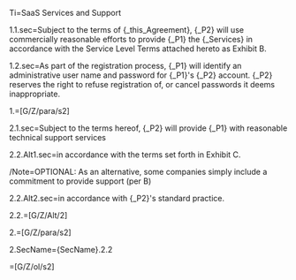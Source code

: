 Ti=SaaS Services and Support

1.1.sec=Subject to the terms of {_this_Agreement}, {_P2} will use commercially reasonable efforts to provide {_P1} the {_Services} in accordance with the Service Level Terms attached hereto as Exhibit B.

1.2.sec=As part of the registration process, {_P1} will identify an administrative user name and password for {_P1}'s {_P2} account.  {_P2} reserves the right to refuse registration of, or cancel passwords it deems inappropriate.

1.=[G/Z/para/s2]

2.1.sec=Subject to the terms hereof, {_P2} will provide {_P1} with reasonable technical support services 

2.2.Alt1.sec=in accordance with the terms set forth in Exhibit C.

/Note=OPTIONAL: As an alternative, some companies simply include a commitment to provide support (per B)

2.2.Alt2.sec=in accordance with {_P2}'s standard practice.

2.2.=[G/Z/Alt/2]

2.=[G/Z/para/s2]

2.SecName={SecName}.2.2

=[G/Z/ol/s2]
